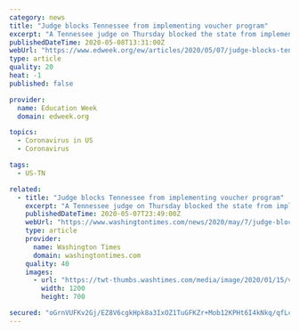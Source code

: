 ```yaml
---
category: news
title: "Judge blocks Tennessee from implementing voucher program"
excerpt: "A Tennessee judge on Thursday blocked the state from implementing a contentious school voucher program just days after ruling the program unconstitutional. The attorney general's office and school choice advocates had sought permission to continue processing applications while the legal battle over the state's voucher program — also known as education savings accounts — moves its way through the courts."
publishedDateTime: 2020-05-08T13:31:00Z
webUrl: "https://www.edweek.org/ew/articles/2020/05/07/judge-blocks-tennessee-from-implementing-voucher_ap.html"
type: article
quality: 20
heat: -1
published: false

provider:
  name: Education Week
  domain: edweek.org

topics:
  - Coronavirus in US
  - Coronavirus

tags:
  - US-TN

related:
  - title: "Judge blocks Tennessee from implementing voucher program"
    excerpt: "A Tennessee judge on Thursday blocked the state from implementing a contentious school voucher program just days after ruling the program unconstitutional."
    publishedDateTime: 2020-05-07T23:49:00Z
    webUrl: "https://www.washingtontimes.com/news/2020/may/7/judge-blocks-tennessee-from-implementing-voucher-p/"
    type: article
    provider:
      name: Washington Times
      domain: washingtontimes.com
    quality: 40
    images:
      - url: "https://twt-thumbs.washtimes.com/media/image/2020/01/15/voucher_violations_tennessee_85573_c0-172-5148-3175_s1200x700.jpg?b3d5e8afe44529f7c0f74be9814434afea0216a2"
        width: 1200
        height: 700

secured: "oGrnVUFKv2Gj/EZ8V6cgkHpk8a3IxOZ1TuGFKZr+Mob12KPHt6I4kNkq/qfLcKfSJC2ESyp/5d8NKS6aOtpRkl1pNU00DKK5NlZepUwLJ3pOFzid9BtvZ50odygMMDo2VT+6MoPeQvx5Jv0z0UIe0ArdakBB2mdTOPXuXmHRCj3ZjNLBi8GxICzrMRd9NLaVinE3eQgQXKOYonMLxpiP+ljKGb1fHYT4g1NsWoetjAy731GHKfWOVkxcMAippfgh1NBDzJdV/d8NKzoDNqR8dFvBa6AQ+z16KwcI0PAWPS8cEFD/awuemHhhHhkTQCUH;k2xiEawTLXT82S3HzgTR8g=="
---
```


